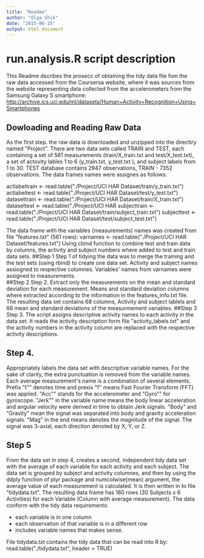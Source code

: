 ```yaml
---
title: "Readme"
author: "Olga Shik"
date: "2015-06-15"
output: html_document
---
```

# run.analysis.R script description
This Readme dscribes the prosecc of obtaining the tidy data file fom the raw data accessed from the Coursersa website, where it was sources from the website representing data collected from the accelerometers from the Samsung Galaxy S smartphone: http://archive.ics.uci.edu/ml/datasets/Human+Activity+Recognition+Using+Smartphones
## Dowloading and Reading Raw Data 
As the first step. the raw data is downloaded and unzipped into the directiry named "Project".
There are two data sets called TRAIN and TEST, each containing a set of 561 measurements (train/X_train.txt and test/X_test.txt), a set of actovity lables 1 to 6 (y_train.txt, y_test.txt ), and subject labels from 1 to 30. TEST database contains 2947 observations, TRAIN - 7352 observations. 
The data frames names were assignes as follows: 

actlabeltrain <- read.table("./Project/UCI HAR Dataset/train/y_train.txt") 
actlabeltest <- read.table("./Project/UCI HAR Dataset/test/y_test.txt") 
datasettrain <- read.table("./Project/UCI HAR Dataset/train/X_train.txt") 
datasettest <- read.table("./Project/UCI HAR 
subjecttrain <- read.table("./Project/UCI HAR Dataset/train/subject_train.txt")
subjecttest <- read.table("./Project/UCI HAR Dataset/test/subject_test.txt") 

The data frame with the variables (measurements) names was created from file "features.txt" (561 rows):
varnames <- read.table("./Project/UCI HAR Dataset/features.txt")
Using cbind function to combine test and train data by columns, the activity and subject numbers where added to test and train data sets. 
##Step 1
Step 1 of tidying the data was to merge the training and the test sets (using rbind) to create one data set. Activity and subject names assiogned to respective columnes. Variables' names from varnames were assigned to measurements.         
##Step 2
Step 2. Extract only the measurements on the mean and standard deviation for each measurement.
Means and standard deviation columns where extracted according to the information in the features_info.txt file.
The resulting data set contains 68 columns, Activity and subject lablels and 66 mean and standard deviations of the measurmement variables.
##Step 3
Step 3. The script assigns descriptive activity names to each activity in the data set. It reads the activity description form file "activity_labels.txt" and the activity numbers in the activity column are replaced with the respective activity descriptions.
## Step 4. 
Appropriately labels the data set with descriptive variable names. 
For the sake of clarity, the extra punctuation is removed from the variable names. 
Each average measurement's name is a combination of several elements. Prefix "t"" denotes time and prexix "f" means Fast Fourier Transform (FFT) was applied. "Acc"" stands for the accelerometer and "Gyro"" for gyroscope. "Jerk"" in the variable name means the body linear acceleration and angular velocity were derived in time to obtain Jerk signals. "Body" and "Gravity" mean the signal was separated into body and gravity acceleration signals. "Mag" in the end means denotes the magnitude of the signal. The signal was 3-axial, each direction denoted by X, Y, or Z.
## Step 5
From the data set in step 4, creates a second, independent tidy data set with the average of each variable for each activity and each subject.
The data set is grouped by subject and activity columnes, and then by using the ddply function of plyr package and numcolwise(mean) argument, the average value of each measurement is calculated.
It is then written in to file "tidydata.txt".
The resulting data frame has 180 rows (30 Subjects x 6 Activities) for each Variable (Column with average measurement).
The data conform with the tidy data requirements:
* each variable is in one column
* each observation of that variable is in a different row
* includes variable names that makes sense.

File tidydata.txt contains the tidy data that can be read into R by:
read.table("./tidydata.txt", header = TRUE)
